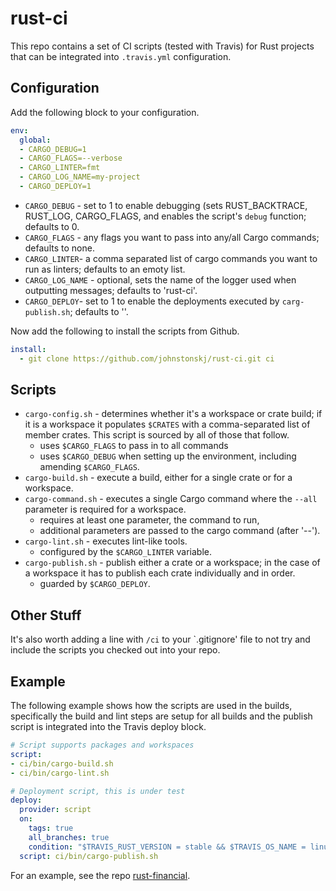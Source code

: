 # rust-ci

This repo contains a set of CI scripts (tested with Travis) for 
Rust projects that can be integrated into `.travis.yml` 
configuration.

## Configuration

Add the following block to your configuration.

``` yaml
env:
  global:
  - CARGO_DEBUG=1
  - CARGO_FLAGS=--verbose
  - CARGO_LINTER=fmt
  - CARGO_LOG_NAME=my-project
  - CARGO_DEPLOY=1
```

* `CARGO_DEBUG` - set to 1 to enable debugging (sets RUST_BACKTRACE,
  RUST_LOG, CARGO_FLAGS, and enables the script's `debug` function;
  defaults to 0.
* `CARGO_FLAGS` - any flags you want to pass into any/all Cargo
  commands; defaults to none.
* `CARGO_LINTER`- a comma separated list of cargo commands you want
  to run as linters; defaults to an emoty list.
* `CARGO_LOG_NAME` - optional, sets the name of the logger used when 
  outputting messages; defaults to 'rust-ci'.
* `CARGO_DEPLOY`- set to 1 to enable the deployments executed by
  `carg-publish.sh`; defaults to ''.

Now add the following to install the scripts from Github.

``` yaml
install:
  - git clone https://github.com/johnstonskj/rust-ci.git ci
```

## Scripts

* `cargo-config.sh` - determines whether it's a workspace or crate build; if
  it is a workspace it populates `$CRATES` with a comma-separated list of 
  member crates. This script is sourced by all of those that follow.
  * uses `$CARGO_FLAGS` to pass in to all commands
  * uses `$CARGO_DEBUG` when setting up the environment, including amending
    `$CARGO_FLAGS`.
* `cargo-build.sh` - execute a build, either for a single crate or for a 
  workspace.
* `cargo-command.sh` - executes a single Cargo command where the `--all`
  parameter is required for a workspace.
  * requires at least one parameter, the command to run,
  * additional parameters are passed to the cargo command (after '--').
* `cargo-lint.sh` - executes lint-like tools.
  * configured by the `$CARGO_LINTER` variable.
* `cargo-publish.sh` - publish either a crate or a workspace; in the case of
  a workspace it has to publish each crate individually and in order.
  * guarded by `$CARGO_DEPLOY`.

## Other Stuff

It's also worth adding a line with `/ci` to your `.gitignore' file
to not try and include the scripts you checked out into your repo.

## Example

The following example shows how the scripts are used in the builds,
specifically the build and lint steps are setup for all builds and
the publish script is integrated into the Travis deploy block.

``` yaml
# Script supports packages and workspaces
script:
- ci/bin/cargo-build.sh
- ci/bin/cargo-lint.sh

# Deployment script, this is under test
deploy:
  provider: script
  on:
    tags: true
    all_branches: true
    condition: "$TRAVIS_RUST_VERSION = stable && $TRAVIS_OS_NAME = linux && $CARGO_DEPLOY = 1"
  script: ci/bin/cargo-publish.sh
```

For an example, see the repo [rust-financial](https://github.com/johnstonskj/rust-financial).
